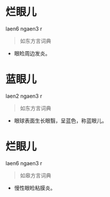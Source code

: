 # 烂眼儿
laen6 ngaen3 r
> 如东方言词典
- 眼睑周边发炎。

# 蓝眼儿
laen2 ngaen3 r
> 如东方言词典
- 眼球表面生长眼翳，呈蓝色，称蓝眼儿。

# 烂眼儿
laen6 ngaen3 r
> 如皋方言词典
- 慢性眼睑粘膜炎。
